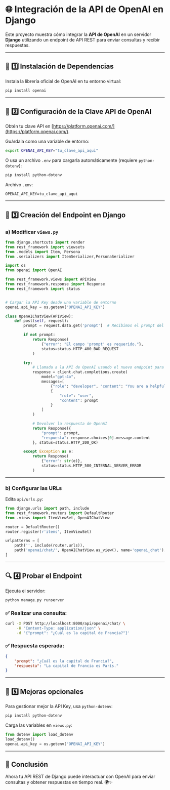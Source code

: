 
# 🌐 Integración de la API de OpenAI en Django

Este proyecto muestra cómo integrar la **API de OpenAI** en un servidor **Django** utilizando un endpoint de API REST para enviar consultas y recibir respuestas.

---

## 🚀 1️⃣ Instalación de Dependencias

Instala la librería oficial de OpenAI en tu entorno virtual:

```bash
pip install openai
```

---

## 🔐 2️⃣ Configuración de la Clave API de OpenAI

Obtén tu clave API en [https://platform.openai.com/](https://platform.openai.com/).

Guárdala como una variable de entorno:

```bash
export OPENAI_API_KEY="tu_clave_api_aqui"
```

O usa un archivo `.env` para cargarla automáticamente (requiere `python-dotenv`):

```bash
pip install python-dotenv
```

Archivo `.env`:

```
OPENAI_API_KEY=tu_clave_api_aqui
```

---

## 📡 3️⃣ Creación del Endpoint en Django

### a) Modificar `views.py`

```python
from django.shortcuts import render
from rest_framework import viewsets
from .models import Item, Persona
from .serializers import ItemSerializer,PersonaSerializer

import os
from openai import OpenAI

from rest_framework.views import APIView
from rest_framework.response import Response
from rest_framework import status


# Cargar la API Key desde una variable de entorno
openai.api_key = os.getenv("OPENAI_API_KEY")

class OpenAIChatView(APIView):
    def post(self, request):
        prompt = request.data.get('prompt')  # Recibimos el prompt del usuario

        if not prompt:
            return Response(
                {"error": "El campo 'prompt' es requerido."},
                status=status.HTTP_400_BAD_REQUEST
            )

        try:
            # Llamada a la API de OpenAI usando el nuevo endpoint para Chat Completions
            response = client.chat.completions.create(
                model="gpt-4o",
                messages=[
                    {"role": "developer", "content": "You are a helpful assistant."},
                    {
                        "role": "user",
                        "content": prompt
                    }
                ]
            )

            # Devolver la respuesta de OpenAI
            return Response({
                "prompt": prompt,
                "respuesta": response.choices[0].message.content
            }, status=status.HTTP_200_OK)

        except Exception as e:
            return Response(
                {"error": str(e)},
                status=status.HTTP_500_INTERNAL_SERVER_ERROR
            )
```

---

### b) Configurar las URLs

Edita `api/urls.py`:

```python
from django.urls import path, include
from rest_framework.routers import DefaultRouter
from .views import ItemViewSet, OpenAIChatView

router = DefaultRouter()
router.register(r'items', ItemViewSet)

urlpatterns = [
    path('', include(router.urls)),
    path('openai/chat/', OpenAIChatView.as_view(), name='openai_chat'),
]
```

---

## 🔍 4️⃣ Probar el Endpoint

Ejecuta el servidor:

```bash
python manage.py runserver
```

### ✅ Realizar una consulta:

```bash
curl -X POST http://localhost:8000/api/openai/chat/ \
     -H "Content-Type: application/json" \
     -d '{"prompt": "¿Cuál es la capital de Francia?"}'
```

### ✅ Respuesta esperada:

```json
{
    "prompt": "¿Cuál es la capital de Francia?",
    "respuesta": "La capital de Francia es París."
}
```

---

## 🚀 5️⃣ Mejoras opcionales

Para gestionar mejor la API Key, usa `python-dotenv`:

```bash
pip install python-dotenv
```

Carga las variables en `views.py`:

```python
from dotenv import load_dotenv
load_dotenv()
openai.api_key = os.getenv("OPENAI_API_KEY")
```

---

## 🎯 Conclusión

Ahora tu API REST de Django puede interactuar con OpenAI para enviar consultas y obtener respuestas en tiempo real. 🌍✨
